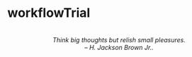 # workflowTrial
<!-- QUOTE:START -->
<p align="center"><br><i>Think big thoughts but relish small pleasures.</i><br><i>– H. Jackson Brown Jr..</i><br></p>
<!-- QUOTE:END -->

